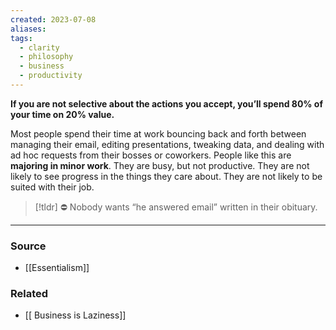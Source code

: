 ```yaml
---
created: 2023-07-08
aliases: 
tags:
  - clarity
  - philosophy
  - business
  - productivity
---
```

**If you are not selective about the actions you accept, you’ll spend 80% of your time on 20% value.**

Most people spend their time at work bouncing back and forth between managing their email, editing presentations, tweaking data, and dealing with ad hoc requests from their bosses or coworkers. People like this are **majoring in minor work**. They are busy, but not productive. They are not likely to see progress in the things they care about. They are not likely to be suited with their job. 

> [!tldr] ⛔ Nobody wants “he answered email” written in their obituary.

****
### Source
- [[Essentialism]]

### Related
- [[ Business is Laziness]]